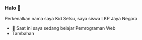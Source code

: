 ### Halo 👋

Perkenalkan nama saya Kid Setsu, saya siswa LKP Jaya Negara

- 🌱 Saat ini saya sedang belajar Pemrograman Web
- Tambahan
